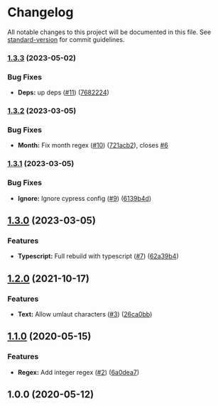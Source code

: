 # Changelog

All notable changes to this project will be documented in this file. See [standard-version](https://github.com/conventional-changelog/standard-version) for commit guidelines.

### [1.3.3](https://github.com/nfqde/nfq-safe-validation-regexes/compare/v1.3.2...v1.3.3) (2023-05-02)


### Bug Fixes

* **Deps:** up deps ([#11](https://github.com/nfqde/nfq-safe-validation-regexes/issues/11)) ([7682224](https://github.com/nfqde/nfq-safe-validation-regexes/commit/768222479d964b5ae275882475abe2a14a0674a1))

### [1.3.2](https://github.com/nfqde/nfq-safe-validation-regexes/compare/v1.3.1...v1.3.2) (2023-03-05)


### Bug Fixes

* **Month:** Fix month regex ([#10](https://github.com/nfqde/nfq-safe-validation-regexes/issues/10)) ([721acb2](https://github.com/nfqde/nfq-safe-validation-regexes/commit/721acb298fe6d8d045bee3013d1c8b8b472f0672)), closes [#6](https://github.com/nfqde/nfq-safe-validation-regexes/issues/6)

### [1.3.1](https://github.com/nfqde/nfq-safe-validation-regexes/compare/v1.3.0...v1.3.1) (2023-03-05)


### Bug Fixes

* **Ignore:** Ignore cypress config ([#9](https://github.com/nfqde/nfq-safe-validation-regexes/issues/9)) ([6139b4d](https://github.com/nfqde/nfq-safe-validation-regexes/commit/6139b4d75b9b6d8f48b30384e4da71fcea58d9e0))

## [1.3.0](https://github.com/nfqde/nfq-safe-validation-regexes/compare/v1.2.0...v1.3.0) (2023-03-05)


### Features

* **Typescript:** Full rebuild with typescript ([#7](https://github.com/nfqde/nfq-safe-validation-regexes/issues/7)) ([62a39b4](https://github.com/nfqde/nfq-safe-validation-regexes/commit/62a39b482f61605771e545f76a9377484185493f))

## [1.2.0](https://github.com/nfqde/nfq-safe-validation-regexes/compare/v1.1.0...v1.2.0) (2021-10-17)


### Features

* **Text:** Allow umlaut characters ([#3](https://github.com/nfqde/nfq-safe-validation-regexes/issues/3)) ([26ca0bb](https://github.com/nfqde/nfq-safe-validation-regexes/commit/26ca0bb680018a0490bd807c2fc2f1f9fc82528b))

## [1.1.0](https://github.com/nfqde/nfq-safe-validation-regexes/compare/v1.0.0...v1.1.0) (2020-05-15)


### Features

* **Regex:** Add integer regex ([#2](https://github.com/nfqde/nfq-safe-validation-regexes/issues/2)) ([6a0dea7](https://github.com/nfqde/nfq-safe-validation-regexes/commit/6a0dea77294ec8dfc95456dd6bc2aa55baaeacaf))

## 1.0.0 (2020-05-12)
